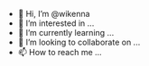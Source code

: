 - 👋 Hi, I’m @wikenna
- 👀 I’m interested in ...
- 🌱 I’m currently learning ...
- 💞️ I’m looking to collaborate on ...
- 📫 How to reach me ...

<!---
wikenna/wikenna is a ✨ special ✨ repository because its `README.md` (this file) appears on your GitHub profile.
You can click the Preview link to take a look at your changes.
--->

